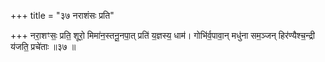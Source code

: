 +++
title = "३७ नराशंसः प्रति"

+++
नरा॒शꣳसः॒ प्रति॒ शूरो॒ मिमा॑न॒स्तनू॒नपा॒त् प्रति॑ य॒ज्ञस्य॒ धाम॑। गोभि॑र्व॒पावा॒न् मधु॑ना सम॒ञ्जन् हिर॑ण्यैश्च॒न्द्री य॑जति॒ प्रचे॑ताः ॥३७ ॥